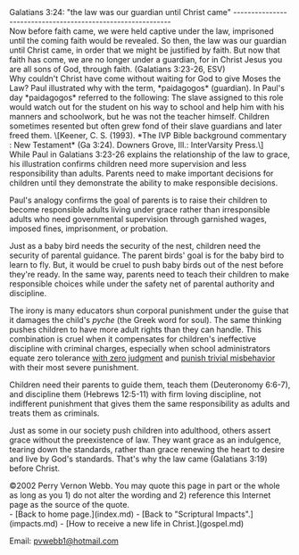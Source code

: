  <head> <title>(PVW) Galatians 3:24: "the law was our guardian until Christ came"</title> <meta content="IE=9" http-equiv="X-UA-Compatible"></meta> <link href="css/page_style.css" rel="stylesheet" type="text/css"></link> </head><body><div class="page_style">Galatians 3:24: "the law was our guardian until Christ came"
------------------------------------------------------------

<div class="p">Now before faith came, we were held captive under the law, imprisoned until the coming faith would be revealed. So then, the law was our guardian until Christ came, in order that we might be justified by faith. But now that faith has come, we are no longer under a guardian, for in Christ Jesus you are all sons of God, through faith. (Galatians 3:23-26, ESV)

</div><div class="p">Why couldn't Christ have come without waiting for God to give Moses the Law? Paul illustrated why with the term, *paidagogos* (guardian). In Paul's day *paidagogos* referred to the following: The slave assigned to this role would watch out for the student on his way to school and help him with his manners and schoolwork, but he was not the teacher himself. Children sometimes resented but often grew fond of their slave guardians and later freed them.
 \[Keener, C. S. (1993). *The IVP Bible background commentary : New Testament* (Ga 3:24). Downers Grove, Ill.: InterVarsity Press.\]

</div>While Paul in Galatians 3:23-26 explains the relationship of the law to grace, his illustration confirms children need more supervision and less responsibility than adults. Parents need to make important decisions for children until they demonstrate the ability to make responsible decisions.

Paul's analogy confirms the goal of parents is to raise their children to become responsible adults living under grace rather than irresponsible adults who need governmental supervision through garnished wages, imposed fines, imprisonment, or probation.

Just as a baby bird needs the security of the nest, children need the security of parental guidance. The parent birds' goal is for the baby bird to learn to fly. But, it would be cruel to push baby birds out of the nest before they're ready. In the same way, parents need to teach their children to make responsible choices while under the safety net of parental authority and discipline.

The irony is many educators shun corporal punishment under the guise that it damages the child's *pyche* (the Greek word for soul). The same thinking pushes children to have more adult rights than they can handle. This combination is cruel when it compensates for children's ineffective discipline with criminal charges, especially when school administrators equate zero tolerance [with zero judgment](http://web.archive.org/web/20011206105454/http://www.family.org/cforum/fnif/news/A0018726.html) and [punish trivial misbehavior](http://web.archive.org/web/20041222053800/http://headlines.agapepress.org/archive/5/172001h.asp) with their most severe punishment.

Children need their parents to guide them, teach them (Deuteronomy 6:6-7), and discipline them (Hebrews 12:5-11) with firm loving discipline, not indifferent punishment that gives them the same responsibility as adults and treats them as criminals.

Just as some in our society push children into adulthood, others assert grace without the preexistence of law. They want grace as an indulgence, tearing down the standards, rather than grace renewing the heart to desire and live by God's standards. That's why the law came (Galatians 3:19) before Christ.

<div class="copy">©2002 Perry Vernon Webb. You may quote this page in part or the whole as long as you
 1) do not alter the wording and
 2) reference this Internet page as the source of the quote.</div> </div>- [Back to home page.](index.md)
- [Back to "Scriptural Impacts".](impacts.md)
- [How to receive a new life in Christ.](gospel.md)

Email: [pvwebb1@hotmail.com](mailto:pvwebb1@hotmail.com)

